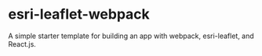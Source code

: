 esri-leaflet-webpack
====================

A simple starter template for building an app with webpack, esri-leaflet, and React.js.
